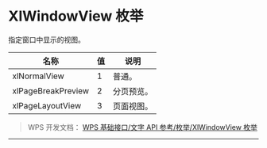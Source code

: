 # XlWindowView 枚举

指定窗口中显示的视图。

| 名称               | 值  | 说明       |
|--------------------|-----|------------|
| xlNormalView       | 1   | 普通。     |
| xlPageBreakPreview | 2   | 分页预览。 |
| xlPageLayoutView   | 3   | 页面视图。 |

> WPS 开发文档： [WPS 基础接口/文字 API 参考/枚举/XlWindowView 枚举](https://qn.cache.wpscdn.cn/encs/doc/office_v19/topics/WPS%20%E5%9F%BA%E7%A1%80%E6%8E%A5%E5%8F%A3/%E6%96%87%E5%AD%97%20API%20%E5%8F%82%E8%80%83/%E6%9E%9A%E4%B8%BE/XlWindowView%20%E6%9E%9A%E4%B8%BE.html)

------------------------------------------------------------------------
